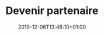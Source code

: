 ---
title: Devenir partenaire
date: 2019-12-06T13:48:10+01:00
layout: devenir
menu:
  main:
    parent: redistribuer
    weight: 3
illu: /img/page-redistribuer/devenir_partenaires_illu.svg
intro: 
    first: "Devenez partenaire et rejoignez le réseau de redistribution de l’association Règles Élémentaires !"
    second: "Nous comptons aujourd’hui plusieurs centaines de partenariats à travers la France. C’est grâce à toutes ces organisations de première ligne qui travaillent au plus près des personnes en situation de précarité que nous pouvons venir en aide, depuis 2015, à plus de 100 000 femmes bénéficiaires."
steps:
  - img: /img/page-redistribuer/step1.svg
    step: 1
    text: Une personne de l’organisation remplit le <a target="_blank" href="https://docs.google.com/forms/d/e/1FAIpQLSefC1PRfnqPT0SafjXoU4UC8Hznrhwo0Zw4Rig25YxCciCgKw/viewform?usp=sf_link">formulaire</a>.
  - img: /img/page-redistribuer/step2.svg
    step: 2
    text: 'L’équipe redistribution de Règles Élémentaires prend contact avec nous sous 15 jours.'
  - img: /img/page-redistribuer/step3.svg
    step: 3
    text: Nous confirmons nos besoins et signons une convention de partenariat avec Règles Élémentaires.
  - img: /img/page-redistribuer/step4.svg
    step: 4
    text: Nous convenons d’une date de livraison / récupération, en fonction de nos moyens de transport et de stockage ainsi que de la disponibilité des stocks de Règles Élémentaires.
photos:
  - img: /img/page-redistribuer/photo1.png
  - img: /img/page-redistribuer/photo2.png
  - img: /img/page-redistribuer/photo3.png
  - img: /img/page-redistribuer/photo4.png
---
